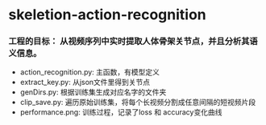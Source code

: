 # skeletion-action-recognition

### 工程的目标： 从视频序列中实时提取人体骨架关节点，并且分析其语义信息。

- action_recognition.py:
主函数，有模型定义
- extract_key.py: 
从json文件里得到关节点
- genDirs.py:
根据训练集生成对应名字的文件夹
- clip_save.py:
遍历原始训练集，将每个长视频分割成任意间隔的短视频片段
- performance.png:
训练过程，记录了loss 和 accuracy变化曲线
